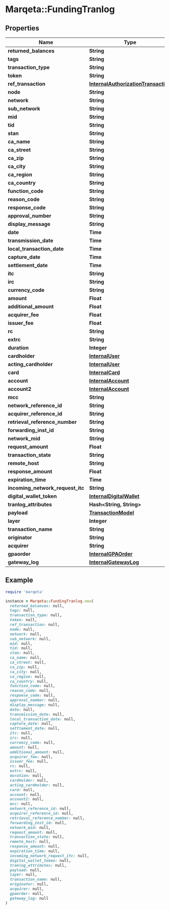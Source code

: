 # Marqeta::FundingTranlog

## Properties

| Name | Type | Description | Notes |
| ---- | ---- | ----------- | ----- |
| **returned_balances** | **String** |  | [optional] |
| **tags** | **String** |  | [optional] |
| **transaction_type** | **String** |  |  |
| **token** | **String** |  |  |
| **ref_transaction** | [**InternalAuthorizationTransaction**](InternalAuthorizationTransaction.md) |  | [optional] |
| **node** | **String** |  |  |
| **network** | **String** |  |  |
| **sub_network** | **String** |  |  |
| **mid** | **String** |  | [optional] |
| **tid** | **String** |  | [optional] |
| **stan** | **String** |  | [optional] |
| **ca_name** | **String** |  | [optional] |
| **ca_street** | **String** |  | [optional] |
| **ca_zip** | **String** |  | [optional] |
| **ca_city** | **String** |  | [optional] |
| **ca_region** | **String** |  | [optional] |
| **ca_country** | **String** |  | [optional] |
| **function_code** | **String** |  | [optional] |
| **reason_code** | **String** |  | [optional] |
| **response_code** | **String** |  | [optional] |
| **approval_number** | **String** |  | [optional] |
| **display_message** | **String** |  | [optional] |
| **date** | **Time** |  | [optional] |
| **transmission_date** | **Time** |  | [optional] |
| **local_transaction_date** | **Time** |  | [optional] |
| **capture_date** | **Time** |  | [optional] |
| **settlement_date** | **Time** |  | [optional] |
| **itc** | **String** |  | [optional] |
| **irc** | **String** |  | [optional] |
| **currency_code** | **String** |  | [optional] |
| **amount** | **Float** |  | [optional] |
| **additional_amount** | **Float** |  | [optional] |
| **acquirer_fee** | **Float** |  | [optional] |
| **issuer_fee** | **Float** |  | [optional] |
| **rc** | **String** |  | [optional] |
| **extrc** | **String** |  | [optional] |
| **duration** | **Integer** |  | [optional] |
| **cardholder** | [**InternalUser**](InternalUser.md) |  | [optional] |
| **acting_cardholder** | [**InternalUser**](InternalUser.md) |  | [optional] |
| **card** | [**InternalCard**](InternalCard.md) |  | [optional] |
| **account** | [**InternalAccount**](InternalAccount.md) |  | [optional] |
| **account2** | [**InternalAccount**](InternalAccount.md) |  | [optional] |
| **mcc** | **String** |  | [optional] |
| **network_reference_id** | **String** |  | [optional] |
| **acquirer_reference_id** | **String** |  | [optional] |
| **retrieval_reference_number** | **String** |  | [optional] |
| **forwarding_inst_id** | **String** |  | [optional] |
| **network_mid** | **String** |  | [optional] |
| **request_amount** | **Float** |  | [optional] |
| **transaction_state** | **String** |  | [optional] |
| **remote_host** | **String** |  | [optional] |
| **response_amount** | **Float** |  | [optional] |
| **expiration_time** | **Time** |  | [optional] |
| **incoming_network_request_itc** | **String** |  | [optional] |
| **digital_wallet_token** | [**InternalDigitalWallet**](InternalDigitalWallet.md) |  | [optional] |
| **tranlog_attributes** | **Hash&lt;String, String&gt;** |  | [optional] |
| **payload** | [**TransactionModel**](TransactionModel.md) |  | [optional] |
| **layer** | **Integer** |  | [optional] |
| **transaction_name** | **String** |  | [optional] |
| **originator** | **String** |  | [optional] |
| **acquirer** | **String** |  | [optional] |
| **gpaorder** | [**InternalGPAOrder**](InternalGPAOrder.md) |  |  |
| **gateway_log** | [**InternalGatewayLog**](InternalGatewayLog.md) |  |  |

## Example

```ruby
require 'marqeta'

instance = Marqeta::FundingTranlog.new(
  returned_balances: null,
  tags: null,
  transaction_type: null,
  token: null,
  ref_transaction: null,
  node: null,
  network: null,
  sub_network: null,
  mid: null,
  tid: null,
  stan: null,
  ca_name: null,
  ca_street: null,
  ca_zip: null,
  ca_city: null,
  ca_region: null,
  ca_country: null,
  function_code: null,
  reason_code: null,
  response_code: null,
  approval_number: null,
  display_message: null,
  date: null,
  transmission_date: null,
  local_transaction_date: null,
  capture_date: null,
  settlement_date: null,
  itc: null,
  irc: null,
  currency_code: null,
  amount: null,
  additional_amount: null,
  acquirer_fee: null,
  issuer_fee: null,
  rc: null,
  extrc: null,
  duration: null,
  cardholder: null,
  acting_cardholder: null,
  card: null,
  account: null,
  account2: null,
  mcc: null,
  network_reference_id: null,
  acquirer_reference_id: null,
  retrieval_reference_number: null,
  forwarding_inst_id: null,
  network_mid: null,
  request_amount: null,
  transaction_state: null,
  remote_host: null,
  response_amount: null,
  expiration_time: null,
  incoming_network_request_itc: null,
  digital_wallet_token: null,
  tranlog_attributes: null,
  payload: null,
  layer: null,
  transaction_name: null,
  originator: null,
  acquirer: null,
  gpaorder: null,
  gateway_log: null
)
```

